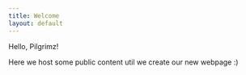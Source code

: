 ```yaml
---
title: Welcome
layout: default
---
```


Hello, Pilgrimz!

Here we host some public content util we create our new webpage :)
